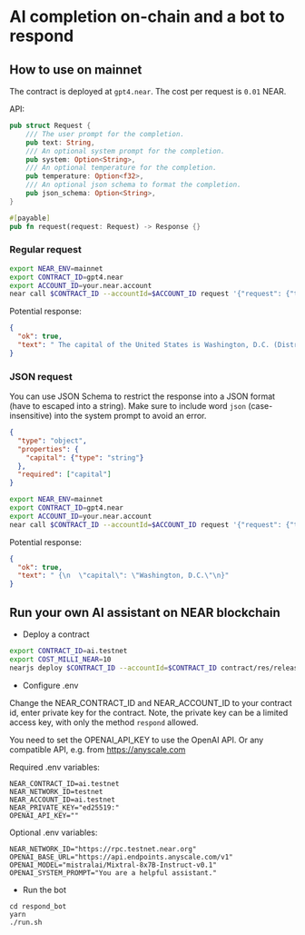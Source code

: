 # AI completion on-chain and a bot to respond

## How to use on mainnet

The contract is deployed at `gpt4.near`.
The cost per request is `0.01` NEAR.

API:

```rust
pub struct Request {
    /// The user prompt for the completion.
    pub text: String,
    /// An optional system prompt for the completion.
    pub system: Option<String>,
    /// An optional temperature for the completion.
    pub temperature: Option<f32>,
    /// An optional json schema to format the completion.
    pub json_schema: Option<String>,
}

#[payable]
pub fn request(request: Request) -> Response {}
```

### Regular request

```bash
export NEAR_ENV=mainnet 
export CONTRACT_ID=gpt4.near
export ACCOUNT_ID=your.near.account
near call $CONTRACT_ID --accountId=$ACCOUNT_ID request '{"request": {"text": "What is the capital of the US?"}}' --amount=0.01 --gas=100000000000000
```

Potential response:
```json
{
  "ok": true,
  "text": " The capital of the United States is Washington, D.C. (District of Columbia). It's an important distinction to make, as people often confuse the capital with the country's largest city, New York.\n\nWashington, D.C. is home to many national symbols and landmarks, such as the White House, Capitol Building, and the Lincoln Memorial. The city was established in 1790 to serve as the permanent capital of the United States, and it was named after George Washington, the first U.S. President."
}
```

### JSON request

You can use JSON Schema to restrict the response into a JSON format (have to escaped into a string).
Make sure to include word `json` (case-insensitive) into the system prompt to avoid an error.
```json
{
  "type": "object",
  "properties": {
    "capital": {"type": "string"}
  },
  "required": ["capital"]
}
```

```bash
export NEAR_ENV=mainnet 
export CONTRACT_ID=gpt4.near
export ACCOUNT_ID=your.near.account
near call $CONTRACT_ID --accountId=$ACCOUNT_ID request '{"request": {"text": "What is the capital of the US?", "system": "You are a helpful assistant that outputs in JSON.", "json_schema": "{\"type\": \"object\",\"properties\": {\"capital\": {\"type\": \"string\"}},\"required\": [\"capital\"]}"}}' --amount=0.01 --gas=100000000000000
```

Potential response:
```json
{
  "ok": true,
  "text": " {\n  \"capital\": \"Washington, D.C.\"\n}"
}
```

## Run your own AI assistant on NEAR blockchain

- Deploy a contract

```bash
export CONTRACT_ID=ai.testnet
export COST_MILLI_NEAR=10
nearjs deploy $CONTRACT_ID --accountId=$CONTRACT_ID contract/res/release.wasm --initFunction=new --initArgs='{"request_cost": "'$COST_MILLI_NEAR'000000000000000000000"}'
```

- Configure .env

Change the NEAR_CONTRACT_ID and NEAR_ACCOUNT_ID to your contract id, enter private key for the contract.
Note, the private key can be a limited access key, with only the method `respond` allowed.

You need to set the OPENAI_API_KEY to use the OpenAI API. Or any compatible API, e.g. from https://anyscale.com

Required .env variables:
```
NEAR_CONTRACT_ID=ai.testnet
NEAR_NETWORK_ID=testnet
NEAR_ACCOUNT_ID=ai.testnet
NEAR_PRIVATE_KEY="ed25519:"
OPENAI_API_KEY=""
```

Optional .env variables:
```
NEAR_NETWORK_ID="https://rpc.testnet.near.org"
OPENAI_BASE_URL="https://api.endpoints.anyscale.com/v1"
OPENAI_MODEL="mistralai/Mixtral-8x7B-Instruct-v0.1"
OPENAI_SYSTEM_PROMPT="You are a helpful assistant."
```

- Run the bot
```
cd respond_bot
yarn
./run.sh
```
